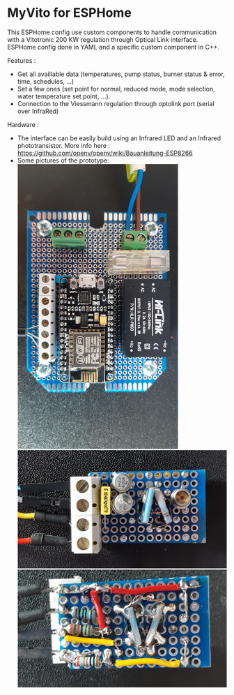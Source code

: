# MyVito for ESPHome


This ESPHome config use custom components to handle communication with a Vitotronic 200 KW regulation through Optical Link interface.  ESPHome config done in YAML and a specific custom component in C++.

Features :

* Get all availlable data (temperatures, pump status, burner status & error, time, schedules, ...)
* Set a few ones (set point for normal, reduced mode, mode selection, water temperature set point, ...).
* Connection to the Viessmann regulation through optolink port (serial over InfraRed)

Hardware :
* The interface can be easily build using an Infrared LED and an Infrared phototransistor.  More info here : https://github.com/openv/openv/wiki/Bauanleitung-ESP8266
* Some pictures of the prototype:
![Picture of the prototype](https://github.com/rdu70/ESPhomeMyVito/blob/master/docs/esp_proto.png)
![Picture of the optolink part](https://github.com/rdu70/ESPhomeMyVito/blob/master/docs/Optolink_front.png)
![Picture of the optolink part](https://github.com/rdu70/ESPhomeMyVito/blob/master/docs/Optolink_bottom.png)
